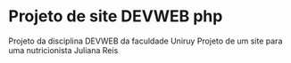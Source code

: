 # Projeto de site DEVWEB php
 Projeto da disciplina DEVWEB da faculdade Uniruy
 Projeto de um site para uma nutricionista Juliana Reis
